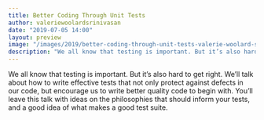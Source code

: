 ```yaml
---
title: Better Coding Through Unit Tests
author: valeriewoolardsrinivasan
date: "2019-07-05 14:00"
layout: preview
image: "/images/2019/better-coding-through-unit-tests-valerie-woolard-srinivasan.jpg"
description: "We all know that testing is important. But it’s also hard to get right."
---
```


We all know that testing is important. But it’s also hard to get right. We’ll talk about how to write effective tests that not only protect against defects in our code, but encourage us to write better quality code to begin with. You’ll leave this talk with ideas on the philosophies that should inform your tests, and a good idea of what makes a good test suite.
